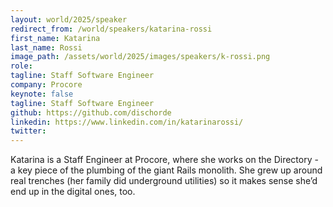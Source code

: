```yaml
---
layout: world/2025/speaker
redirect_from: /world/speakers/katarina-rossi
first_name: Katarina
last_name: Rossi
image_path: /assets/world/2025/images/speakers/k-rossi.png
role:
tagline: Staff Software Engineer
company: Procore
keynote: false
tagline: Staff Software Engineer
github: https://github.com/dischorde
linkedin: https://www.linkedin.com/in/katarinarossi/
twitter:
---
```


Katarina is a Staff Engineer at Procore, where she works on the Directory - a key piece of the plumbing of the giant Rails monolith. She grew up around real trenches (her family did underground utilities) so it makes sense she’d end up in the digital ones, too.
